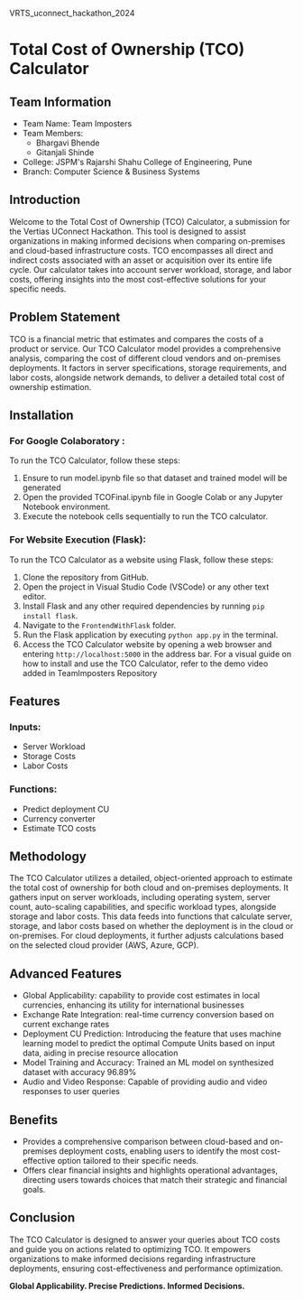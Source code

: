 VRTS_uconnect_hackathon_2024

# Total Cost of Ownership (TCO) Calculator

## Team Information
- Team Name: Team Imposters
- Team Members:
  - Bhargavi Bhende
  - Gitanjali Shinde
- College: JSPM's Rajarshi Shahu College of Engineering, Pune
- Branch: Computer Science & Business Systems

## Introduction
Welcome to the Total Cost of Ownership (TCO) Calculator, a submission for the Vertias UConnect Hackathon. This tool is designed to assist organizations in making informed decisions when comparing on-premises and cloud-based infrastructure costs. TCO encompasses all direct and indirect costs associated with an asset or acquisition over its entire life cycle. Our calculator takes into account server workload, storage, and labor costs, offering insights into the most cost-effective solutions for your specific needs.

## Problem Statement
TCO is a financial metric that estimates and compares the costs of a product or service. Our TCO Calculator model provides a comprehensive analysis, comparing the cost of different cloud vendors and on-premises deployments. It factors in server specifications, storage requirements, and labor costs, alongside network demands, to deliver a detailed total cost of ownership estimation.

## Installation
### For Google Colaboratory : 
To run the TCO Calculator, follow these steps:
1. Ensure to run model.ipynb file so that dataset and trained model will be generated
2. Open the provided TCOFinal.ipynb file in Google Colab or any Jupyter Notebook environment.
3. Execute the notebook cells sequentially to run the TCO calculator. 

### For Website Execution (Flask):
To run the TCO Calculator as a website using Flask, follow these steps:
1. Clone the repository from GitHub.
2. Open the project in Visual Studio Code (VSCode) or any other text editor.
3. Install Flask and any other required dependencies by running `pip install flask`.
4. Navigate to the `FrontendWithFlask` folder.
5. Run the Flask application by executing `python app.py` in the terminal.
6. Access the TCO Calculator website by opening a web browser and entering `http://localhost:5000` in the address bar.
For a visual guide on how to install and use the TCO Calculator, refer to the demo video added in TeamImposters Repository

## Features
### Inputs:
- Server Workload
- Storage Costs
- Labor Costs

### Functions:
- Predict deployment CU
- Currency converter
- Estimate TCO costs

## Methodology
The TCO Calculator utilizes a detailed, object-oriented approach to estimate the total cost of ownership for both cloud and on-premises deployments. It gathers input on server workloads, including operating system, server count, auto-scaling capabilities, and specific workload types, alongside storage and labor costs. This data feeds into functions that calculate server, storage, and labor costs based on whether the deployment is in the cloud or on-premises. For cloud deployments, it further adjusts calculations based on the selected cloud provider (AWS, Azure, GCP).

## Advanced Features
- Global Applicability: capability to provide cost estimates in local currencies, enhancing its utility for international businesses
- Exchange Rate Integration: real-time currency conversion based on current exchange rates
- Deployment CU Prediction: Introducing the feature that uses machine learning model to predict the optimal Compute Units based on input data, aiding in precise resource allocation
- Model Training and Accuracy: Trained an ML model on synthesized dataset with accuracy 96.89%
- Audio and Video Response: Capable of providing audio and video responses to user queries

## Benefits
- Provides a comprehensive comparison between cloud-based and on-premises deployment costs, enabling users to identify the most cost-effective option tailored to their specific needs.
- Offers clear financial insights and highlights operational advantages, directing users towards choices that match their strategic and financial goals.

## Conclusion
The TCO Calculator is designed to answer your queries about TCO costs and guide you on actions related to optimizing TCO. It empowers organizations to make informed decisions regarding infrastructure deployments, ensuring cost-effectiveness and performance optimization.

**Global Applicability. Precise Predictions. Informed Decisions.**
